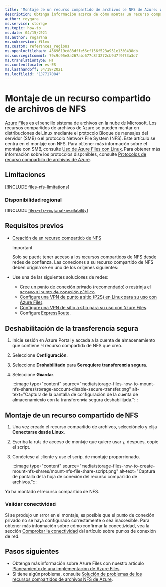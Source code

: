 ```yaml
---
title: 'Montaje de un recurso compartido de archivos de NFS de Azure: Azure Files'
description: Obtenga información acerca de cómo montar un recurso compartido de Network File System.
author: roygara
ms.service: storage
ms.topic: how-to
ms.date: 04/15/2021
ms.author: rogarana
ms.subservice: files
ms.custom: references_regions
ms.openlocfilehash: 4369619cd83dffe36cf156f523a951e1360438db
ms.sourcegitcommit: 79c9c95e8a267abc677c8f3272cb9d7f9673a3d7
ms.translationtype: HT
ms.contentlocale: es-ES
ms.lasthandoff: 04/19/2021
ms.locfileid: "107717084"
---
```

# <a name="how-to-mount-an-nfs-file-share"></a>Montaje de un recurso compartido de archivos de NFS

[Azure Files](storage-files-introduction.md) es el sencillo sistema de archivos en la nube de Microsoft. Los recursos compartidos de archivos de Azure se pueden montar en distribuciones de Linux mediante el protocolo Bloque de mensajes del servidor (SMB) o el protocolo Network File System (NFS). Este artículo se centra en el montaje con NFS. Para obtener más información sobre el montaje con SMB, consulte [Uso de Azure Files con Linux](storage-how-to-use-files-linux.md). Para obtener más información sobre los protocolos disponibles, consulte [Protocolos de recurso compartido de archivos de Azure](storage-files-compare-protocols.md).

## <a name="limitations"></a>Limitaciones

[!INCLUDE [files-nfs-limitations](../../../includes/files-nfs-limitations.md)]

### <a name="regional-availability"></a>Disponibilidad regional

[!INCLUDE [files-nfs-regional-availability](../../../includes/files-nfs-regional-availability.md)]

## <a name="prerequisites"></a>Requisitos previos

- [Creación de un recurso compartido de NFS](storage-files-how-to-create-nfs-shares.md)

    > [!IMPORTANT]
    > Solo se puede tener acceso a los recursos compartidos de NFS desde redes de confianza. Las conexiones a su recurso compartido de NFS deben originarse en uno de los orígenes siguientes:

- Use una de las siguientes soluciones de redes:
    - [Cree un punto de conexión privado](storage-files-networking-endpoints.md#create-a-private-endpoint) (recomendado) o [restrinja el acceso al punto de conexión público](storage-files-networking-endpoints.md#restrict-public-endpoint-access).
    - [Configure una VPN de punto a sitio (P2S) en Linux para su uso con Azure Files](storage-files-configure-p2s-vpn-linux.md).
    - [Configure una VPN de sitio a sitio para su uso con Azure Files](storage-files-configure-s2s-vpn.md).
    - Configure [ExpressRoute](../../expressroute/expressroute-introduction.md).

## <a name="disable-secure-transfer"></a>Deshabilitación de la transferencia segura

1. Inicie sesión en Azure Portal y acceda a la cuenta de almacenamiento que contiene el recurso compartido de NFS que creó.
1. Seleccione **Configuración**.
1. Seleccione **Deshabilitado** para **Se requiere transferencia segura**.
1. Seleccione **Guardar**.

    :::image type="content" source="media/storage-files-how-to-mount-nfs-shares/storage-account-disable-secure-transfer.png" alt-text="Captura de la pantalla de configuración de la cuenta de almacenamiento con la transferencia segura deshabilitada.":::

## <a name="mount-an-nfs-share"></a>Montaje de un recurso compartido de NFS

1. Una vez creado el recurso compartido de archivos, selecciónelo y elija **Conectarse desde Linux**.
1. Escriba la ruta de acceso de montaje que quiere usar y, después, copie el script.
1. Conéctese al cliente y use el script de montaje proporcionado.

    :::image type="content" source="media/storage-files-how-to-create-mount-nfs-shares/mount-nfs-file-share-script.png" alt-text="Captura de pantalla de la hoja de conexión del recurso compartido de archivos.":::

Ya ha montado el recurso compartido de NFS.

### <a name="validate-connectivity"></a>Validar conectividad

Si se produjo un error en el montaje, es posible que el punto de conexión privado no se haya configurado correctamente o sea inaccesible. Para obtener más información sobre cómo confirmar la conectividad, vea la sección [Comprobar la conectividad](storage-files-networking-endpoints.md#verify-connectivity) del artículo sobre puntos de conexión de red.

## <a name="next-steps"></a>Pasos siguientes

- Obtenga más información sobre Azure Files con nuestro artículo [Planeamiento de una implementación de Azure Files](storage-files-planning.md).
- Si tiene algún problema, consulte [Solución de problemas de los recursos compartidos de archivos NFS de Azure](storage-troubleshooting-files-nfs.md).
